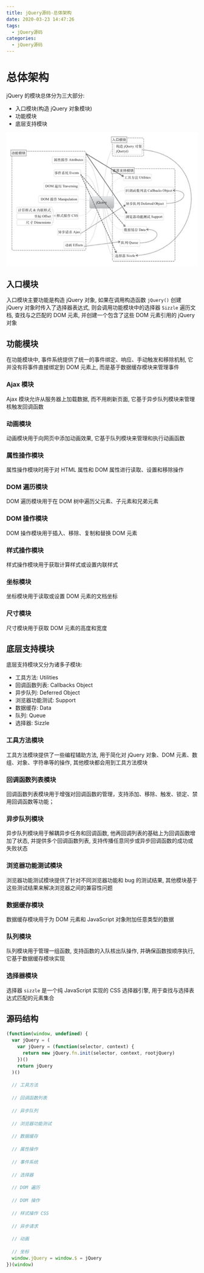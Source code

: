 ```yaml
---
title: jQuery源码-总体架构
date: 2020-03-23 14:47:26
tags:
  - jQuery源码
categories:
  - jQuery源码
---
```


# 总体架构

jQuery 的模块总体分为三大部分:

- 入口模块(构造 jQuery 对象模块)
- 功能模块
- 底层支持模块

![模块导图](../images/jQuery-source-code/01总体架构/jQuery.png)

## 入口模块

入口模块主要功能是构造 jQuery 对象, 如果在调用构造函数 `jQuery()` 创建 jQuery 对象时传入了选择器表达式, 则会调用功能模块中的选择器 `Sizzle` 遍历文档, 查找与之匹配的 DOM 元素, 并创建一个包含了这些 DOM 元素引用的 jQuery 对象

## 功能模块

在功能模块中, 事件系统提供了统一的事件绑定、响应、手动触发和移除机制, 它并没有将事件直接绑定到 DOM 元素上, 而是基于数据缓存模块来管理事件

### Ajax 模块

Ajax 模块允许从服务器上加载数据, 而不用刷新页面, 它基于异步队列模块来管理核触发回调函数

### 动画模块

动画模块用于向网页中添加动画效果, 它基于队列模块来管理和执行动画函数

### 属性操作模块

属性操作模块时用于对 HTML 属性和 DOM 属性进行读取、设置和移除操作

### DOM 遍历模块

DOM 遍历模块用于在 DOM 树中遍历父元素、子元素和兄弟元素

### DOM 操作模块

DOM 操作模块用于插入、移除、复制和替换 DOM 元素

### 样式操作模块

样式操作模块用于获取计算样式或设置内联样式

### 坐标模块

坐标模块用于读取或设置 DOM 元素的文档坐标

### 尺寸模块

尺寸模块用于获取 DOM 元素的高度和宽度

## 底层支持模块

底层支持模块又分为诸多子模块:

- 工具方法: Utilities
- 回调函数列表: Callbacks Object
- 异步队列: Deferred Object
- 浏览器功能测试: Support
- 数据缓存: Data
- 队列: Queue
- 选择器: Sizzle

### 工具方法模块

工具方法模块提供了一些编程辅助方法, 用于简化对 jQuery 对象、DOM 元素、数组、对象、字符串等的操作, 其他模块都会用到工具方法模块

### 回调函数列表模块

回调函数列表模块用于增强对回调函数的管理，支持添加、移除、触发、锁定、禁用回调函数等功能；

### 异步队列模块

异步队列模块用于解耦异步任务和回调函数, 他再回调列表的基础上为回调函数增加了状态, 并提供多个回调函数列表, 支持传播任意同步或异步回调函数的成功或失败状态

### 浏览器功能测试模块

浏览器功能测试模块提供了针对不同浏览器功能和 bug 的测试结果, 其他模块基于这些测试结果来解决浏览器之间的兼容性问题

### 数据缓存模块

数据缓存模块用于为 DOM 元素和 JavaScript 对象附加任意类型的数据

### 队列模块

队列模块用于管理一组函数, 支持函数的入队核出队操作, 并确保函数按顺序执行, 它基于数据缓存模块实现

### 选择器模块

选择器 `sizzle` 是一个纯 JavaScript 实现的 CSS 选择器引擎, 用于查找与选择表达式匹配的元素集合

## 源码结构

```js
(function(window, undefined) {
  var jQuery = (
    var jQuery = (function(selector, context) {
      return new jQuery.fn.init(selector, context, rootjQuery)
    })()
    return jQuery
  )()

  // 工具方法

  // 回调函数列表

  // 异步队列

  // 浏览器功能测试

  // 数据缓存

  // 属性操作

  // 事件系统

  // 选择器

  // DOM 遍历

  // DOM 操作

  // 样式操作 CSS

  // 异步请求

  // 动画

  // 坐标
  window.jQuery = window.$ = jQuery
})(window)
```
